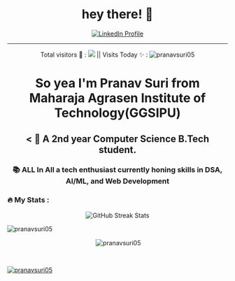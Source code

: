 
<h1 align="center">hey there! 👋</h1>
<div align="center">
 <a href="https://www.linkedin.com/in/pranavsuri1/" target="_blank">
    <img src="https://img.shields.io/static/v1?message=LinkedIn&logo=linkedin&label=&color=0077B5&logoColor=white&labelColor=&style=for-the-badge" 
         alt="LinkedIn Profile">
</a> <hr>
<div align="center">
  <p> Total visitors 👀 :   <img src="https://visitor-badge.laobi.icu/badge?page_id=maurodesouza.maurodesouza&"  /> ||  Visits Today ✨ :  <img src="https://komarev.com/ghpvc/?username=pranavsuri05&label=Profile%20views&color=0e75b6&style=flat" alt="pranavsuri05" /> </p>
</div>

<h1>So yea I'm Pranav Suri from Maharaja Agrasen Institute of Technology(GGSIPU) </h1> <h2>< 🔭 A 2nd year Computer Science B.Tech student.</h2><h3>📚 ALL In All a tech enthusiast currently honing skills in DSA, AI/ML, and Web Development </h3>
<!--
<h3 align="left">🛠 Language and tools</h3>
###
<div align="left">
  <img src="https://cdn.jsdelivr.net/gh/devicons/devicon/icons/go/go-original-wordmark.svg" height="40" alt="go logo"  />
  <img width="12" />
  <img src="https://cdn.jsdelivr.net/gh/devicons/devicon/icons/rust/rust-original.svg" height="40" alt="rust logo"  />
  <img width="12" />
  <img src="https://cdn.jsdelivr.net/gh/devicons/devicon/icons/ruby/ruby-plain-wordmark.svg" height="40" alt="ruby logo"  />
  <img width="12" />
  <img src="https://cdn.jsdelivr.net/gh/devicons/devicon/icons/dot-net/dot-net-plain-wordmark.svg" height="40" alt="dot-net logo"  />
  <img width="12" />
  <img src="https://cdn.jsdelivr.net/gh/devicons/devicon/icons/firebase/firebase-plain-wordmark.svg" height="40" alt="firebase logo"  />
  <img width="12" />
  <img src="https://cdn.jsdelivr.net/gh/devicons/devicon/icons/amazonwebservices/amazonwebservices-line-wordmark.svg" height="40" alt="amazonwebservices logo"  />
  <img width="12" />
  <img src="https://cdn.jsdelivr.net/gh/devicons/devicon/icons/circleci/circleci-plain.svg" height="40" alt="circleci logo"  />
  <img width="12" />
  <img src="https://cdn.jsdelivr.net/gh/devicons/devicon/icons/kubernetes/kubernetes-plain.svg" height="40" alt="kubernetes logo"  />
  <img width="12" />
  <img src="https://cdn.jsdelivr.net/gh/devicons/devicon/icons/docker/docker-plain-wordmark.svg" height="40" alt="docker logo"  />
</div>
-->
<h3 align="left">🔥   My Stats :</h3>
<p align="center">
  <img src="https://streak-stats.demolab.com/?user=pranavsuri05&theme=highcontrast&hide_border=true&locale=en" alt="GitHub Streak Stats"/>
</p>
<!--**pranavsuri05/pranavsuri05** is a ✨ _special_ ✨ repository because its `README.md` (this file) appears on your GitHub profile.-->
<p align="left"> <img src="https://komarev.com/ghpvc/?username=pranavsuri05&label=Profile%20views&color=0e75b6&style=flat" alt="pranavsuri05" /> </p>
<p>&nbsp;<img align="center" src="https://github-readme-stats.vercel.app/api?username=pranavsuri05&show_icons=true&locale=en" alt="pranavsuri05" /></p>
<br>
<p align="left"> <a href="https://github.com/ryo-ma/github-profile-trophy"><img src="https://github-profile-trophy.vercel.app/?username=pranavsuri05" alt="pranavsuri05" /></a> </p>
